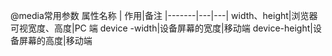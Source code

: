 

@media常用参数
属性名称 | 作用|备注
|-------|---|---|
width、height|浏览器可视宽度、高度|PC 端
device -width|设备屏幕的宽度|移动端
device-height|设备屏幕的高度|移动端